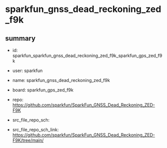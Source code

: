 # sparkfun_gnss_dead_reckoning_zed_f9k
 
## summary 
* id: sparkfun_sparkfun_gnss_dead_reckoning_zed_f9k_sparkfun_gps_zed_f9k
* user: sparkfun
* name: sparkfun_gnss_dead_reckoning_zed_f9k
* board: sparkfun_gps_zed_f9k
* repo: https://github.com/sparkfun/SparkFun_GNSS_Dead_Reckoning_ZED-F9K



* src_file_repo_sch: 
* src_file_repo_sch_link: https://github.com/sparkfun/SparkFun_GNSS_Dead_Reckoning_ZED-F9K/tree/main/




